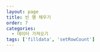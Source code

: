 ```yaml
---
layout: page
title: 빈 행 채우기
order: 7
categories:
  - 데이터 가져오기
tags: ['filldata', 'setRowCount']
---
```

